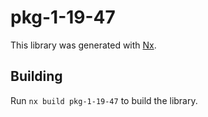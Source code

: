 # pkg-1-19-47

This library was generated with [Nx](https://nx.dev).

## Building

Run `nx build pkg-1-19-47` to build the library.

